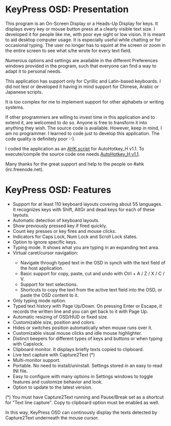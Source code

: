 <h1>KeyPress OSD: Presentation</h1>

<p>This program is an On-Screen Display or a Heads-Up Display for keys. It displays every key or mouse button press at a clearly visible text size. I developed it for people like me, with poor eye sight or low vision. It is meant to aid desktop computer usage. It is especially useful while chatting or for occasional typing. The user no longer has to squint at the screen or zoom in the entire screen to see what s/he wrote for every text field.</p>

<p>Numerous options and settings are available in the different Preferences windows provided in the program, such that everyone can find a way to adapt it to personal needs.</p>

<p>This application has support only for Cyrillic and Latin-based keyboards. I did not test or developed it having in mind support for Chinese, Arabic or Japanese scripts.</p>

<p>It is too complex for me to implement support for other alphabets or writing systems.</p>

<p>If other programmers are willing to invest time in this application and to extend it, are welcomed to do so. Anyone is free to transform it into anything they wish. The source code is available. However, keep in mind, I am no programmer. I learned to code just to develop this application. The code quality is definitely poor :-).</p>

<p>I coded the application as an <a href="https://autohotkey.com/">AHK script</a> for AutoHotkey_H v1.1. To execute/compile the source code one needs <a href="https://hotkeyit.github.io/v2/">AutoHotkey_H v1.1</a>.</p>
<p>Many thanks for the great support and help to the people on #ahk (irc.freenode.net).</p>

<h1>KeyPress OSD: Features</h1>

<ul>
<li>Support for at least 110 keyboard layouts covering about 55 languages. It recognizes keys with Shift, AltGr and dead keys for each of these layouts.</li>
<li>Automatic detection of keyboard layouts.</li>
<li>Show previously pressed key if fired quickly.</li>
<li>Count key presses or key fires and mouse clicks.</li>
<li>Indicators for Caps Lock, Num Lock and Scroll Lock states.</li>
<li>Option to ignore specific keys.</li>
<li>Typing mode. It shows what you are typing in an expanding text area.</li>
<li>Virtual caret/cursor navigation: </li>
<ul>
  <li>Navigate through typed text in the OSD in synch with the text field of the host application.</li>
  <li>Basic support for copy, paste, cut and undo with Ctrl + A / Z / X / C / V.</li>
  <li>Support for text selections.</li>
  <li>Shortcuts to copy the text from the active text field into the OSD, or paste the OSD content to it.</li>
</ul> 
<li>Only typing mode option.</li>
<li>Typed text history with Page Up/Down. On pressing Enter or Escape, it records the written line and you can get back to it with Page Up.</li>
<li>Automatic resizing of OSD/HUD or fixed size.</li>
<li>Customizable size, position and colors.</li>
<li>Hides or switches position automatically when mouse runs over it.</li>
<li>Customizable visual mouse clicks and idle mouse highlighter.</li>
<li>Distinct beepers for different types of keys and buttons or when typing with Capslock.</li>
<li>Clipboard monitor. It displays briefly texts copied to clipboard.</li>
<li>Live text capture with Capture2Text (*)</li>
<li>Multi-monitor support.</li>
<li>Portable. No need to install/uninstall. Settings stored in an easy to read INI file.</li>
<li>Easy to configure with many options in Settings windows to toggle features and customize behavior and look.</li>
<li>Option to update to the latest version.</li>
</ul>

<p>(*) You must have Capture2Text running and Pause/Break set as a shortcut for "Text line capture". Copy to clipboard option must be enabled as well.</p>
<p>In this way, KeyPress OSD can continously display the texts detected by Capture2Text underneath the mouse cursor.</p>

